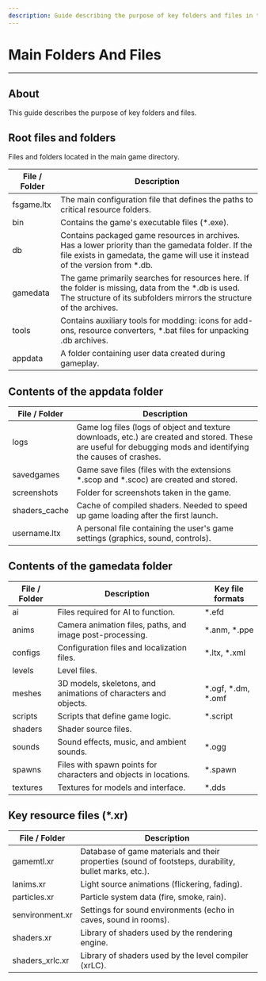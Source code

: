 ```yaml
---
description: Guide describing the purpose of key folders and files in the game directory structure
---
```


# Main Folders And Files

___

## About

This guide describes the purpose of key folders and files.

## Root files and folders

Files and folders located in the main game directory.

<table>
  <thead>
    <tr>
      <th>File / Folder</th>
      <th>Description</th>
    </tr>
  </thead>
  <tbody>
    <tr>
      <td>fsgame.ltx</td>
      <td>
        The main configuration file that defines the paths to critical resource folders.
      </td>
    </tr>
    <tr>
      <td>bin</td>
      <td>Contains the game's executable files (*.exe).</td>
    </tr>
    <tr>
      <td>db</td>
      <td>
        Contains packaged game resources in archives. Has a lower priority than the gamedata folder. If the file exists in gamedata, the game will use it instead of the version from *.db.
      </td>
    </tr>
    <tr>
      <td>gamedata</td>
      <td>
        The game primarily searches for resources here. If the folder is missing, data from the *.db is used. The structure of its subfolders mirrors the structure of the archives.
      </td>
    </tr>
    <tr>
      <td>tools</td>
      <td>
        Contains auxiliary tools for modding: icons for add-ons, resource converters, *.bat files for unpacking .db archives.
      </td>
    </tr>
    <tr>
      <td>appdata</td>
      <td>A folder containing user data created during gameplay.</td>
    </tr>
  </tbody>
</table>

## Contents of the appdata folder

<table>
  <thead>
    <tr>
      <th>File / Folder</th>
      <th>Description</th>
    </tr>
  </thead>
  <tbody>
    <tr>
      <td>logs</td>
      <td>
        Game log files (logs of object and texture downloads, etc.) are created
        and stored. These are useful for debugging mods and identifying the
        causes of crashes.
      </td>
    </tr>
    <tr>
      <td>savedgames</td>
      <td>
        Game save files (files with the extensions *.scop and *.scoc) are
        created and stored.
      </td>
    </tr>
    <tr>
      <td>screenshots</td>
      <td>Folder for screenshots taken in the game.</td>
    </tr>
    <tr>
      <td>shaders_cache</td>
      <td>
        Cache of compiled shaders. Needed to speed up game loading after the
        first launch.
      </td>
    </tr>
    <tr>
      <td>username.ltx</td>
      <td>
        A personal file containing the user's game settings (graphics, sound,
        controls).
      </td>
    </tr>
  </tbody>
</table>

## Contents of the gamedata folder

<table>
  <thead>
    <tr>
      <th>File / Folder</th>
      <th>Description</th>
      <th>Key file formats</th>
    </tr>
  </thead>
  <tbody>
    <tr>
      <td>ai</td>
      <td>Files required for AI to function.</td>
      <td>*.efd</td>
    </tr>
    <tr>
      <td>anims</td>
      <td>Camera animation files, paths, and image post-processing.</td>
      <td>*.anm, *.ppe</td>
    </tr>
    <tr>
      <td>configs</td>
      <td>Configuration files and localization files.</td>
      <td>*.ltx, *.xml</td>
    </tr>
    <tr>
      <td>levels</td>
      <td>Level files.</td>
      <td></td>
    </tr>
    <tr>
      <td>meshes</td>
      <td>3D models, skeletons, and animations of characters and objects.</td>
      <td>*.ogf, *.dm, *.omf</td>
    </tr>
    <tr>
      <td>scripts</td>
      <td>Scripts that define game logic.</td>
      <td>*.script</td>
    </tr>
    <tr>
      <td>shaders</td>
      <td>Shader source files.</td>
      <td></td>
    </tr>
    <tr>
      <td>sounds</td>
      <td>Sound effects, music, and ambient sounds.</td>
      <td>*.ogg</td>
    </tr>
    <tr>
      <td>spawns</td>
      <td>Files with spawn points for characters and objects in locations.</td>
      <td>*.spawn</td>
    </tr>
    <tr>
      <td>textures</td>
      <td>Textures for models and interface.</td>
      <td>*.dds</td>
    </tr>
  </tbody>
</table>

## Key resource files (*.xr)

<table>
  <thead>
    <tr>
      <th>File / Folder</th>
      <th>Description</th>
    </tr>
  </thead>
  <tbody>
    <tr>
      <td>gamemtl.xr</td>
      <td>
        Database of game materials and their properties (sound of footsteps, durability, bullet marks, etc.).
      </td>
    </tr>
    <tr>
      <td>lanims.xr</td>
      <td>Light source animations (flickering, fading).</td>
    </tr>
    <tr>
      <td>particles.xr</td>
      <td>Particle system data (fire, smoke, rain).</td>
    </tr>
    <tr>
      <td>senvironment.xr</td>
      <td>Settings for sound environments (echo in caves, sound in rooms).</td>
    </tr>
    <tr>
      <td>shaders.xr</td>
      <td>Library of shaders used by the rendering engine.</td>
    </tr>
    <tr>
      <td>shaders_xrlc.xr</td>
      <td>Library of shaders used by the level compiler (xrLC).</td>
    </tr>
  </tbody>
</table>

